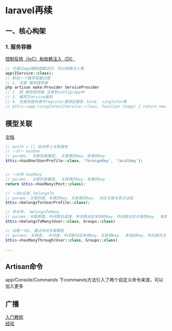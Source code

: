 # laravel再续

## 一、核心构架

### 1. 服务容器

[控制反转（IoC）和依赖注入（DI）](https://laravelacademy.org/post/769.html)

```php
// 可通过app辅助函数访问，可以依赖注入等
app(IService::class);
// 新加一个服务容器过程
// 1. 注册 服务提供者
php artisan make:Provider ServiceProvider
// 2. 把 服务提供者 注册到config/app中
// 3. 编写IService服务
// 4. 在服务提供者中register里绑定服务，bind， singleton等
// $this->app->singleton(IService::class, function ($app) { return new IService('9IIII'); });
```

## 模型关联

[文档](https://learnku.com/docs/laravel/5.8/eloquent-relationships/3932)

```php
// $with = [] 自动带上关联属性
// 一对一 hasOne
// params： 关联的表模型， 关联表的key，本表的key
$this->hasOne(UserProfile::class, 'foreignKey', 'localKey');


// 一对多 hasMany
// params： 关联的表模型， 关联表的key，本表的key
return $this->hasMany(Post::class);

// 一对x反查，belongsTo
// params：关联的表，本表的key，关联表的key， 对应关联关系方法名
$this->belongsTo(UserProfile::class);

// 多对多， belongsToMany
// params：关联表类，中间表名或类，中间表对应本地的key，中间表对应关联的key， 本表的key，关联表的key
$this->belongsToMany(User::class, Groups::class)

// 远程一对x，通过中间关联模型
// params: 关联表， 中间表，中间表对应本地key，关联表key， 本地的key，中间表对关联表的key，
$this->hasManyThrough(User::class, Groups::class)

...
```

## Artisan命令

app/Console/Commands 下commands方法引入了两个自定义命令来源，可以加入更多

## 广播

[入门教程](https://laravelacademy.org/post/8559.html)  
[经验](https://segmentfault.com/a/1190000015772826)

